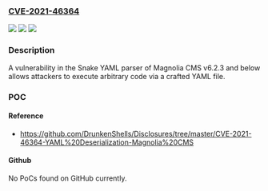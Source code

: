 ### [CVE-2021-46364](https://cve.mitre.org/cgi-bin/cvename.cgi?name=CVE-2021-46364)
![](https://img.shields.io/static/v1?label=Product&message=n%2Fa&color=blue)
![](https://img.shields.io/static/v1?label=Version&message=n%2Fa&color=blue)
![](https://img.shields.io/static/v1?label=Vulnerability&message=n%2Fa&color=brighgreen)

### Description

A vulnerability in the Snake YAML parser of Magnolia CMS v6.2.3 and below allows attackers to execute arbitrary code via a crafted YAML file.

### POC

#### Reference
- https://github.com/DrunkenShells/Disclosures/tree/master/CVE-2021-46364-YAML%20Deserialization-Magnolia%20CMS

#### Github
No PoCs found on GitHub currently.

